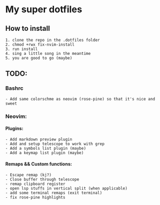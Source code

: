 # My super dotfiles

## How to install
    1. clone the repo in the .dotfiles folder
    2. chmod +rwx fix-nvim-install
    3. run install
    4. sing a little song in the meantime
    5. you are good to go (maybe)

## TODO:
### Bashrc
    - Add same colorschme as neovim (rose-pine) so that it's nice and sweet

### Neovim:
#### Plugins:
    - Add markdown preview plugin
    - Add and setup telescope to work with grep
    - Add a symbols list plugin (maybe)
    - Add a keymap list plugin (maybe)

#### Remaps && Custom functions:
    - Escape remap (kj?)
    - Close buffer through telescope
    - remap clipboard register
    - open lsp stuffs in vertical split (when applicable)
    - add some terminal remaps (exit terminal)
    - fix rose-pine highlights
